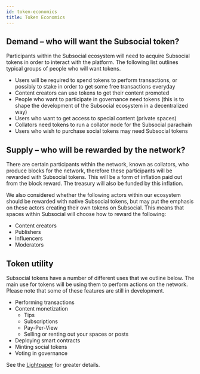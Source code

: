 ```yaml
---
id: token-economics
title: Token Economics
---
```


## Demand – who will want the Subsocial token?

Participants within the Subsocial ecosystem will need to acquire Subsocial tokens in order to
interact with the platform. The following list outlines typical groups of people who will want tokens.

- Users will be required to spend tokens to perform transactions, or possibly to stake in order to get some free transactions everyday
- Content creators can use tokens to get their content promoted
- People who want to participate in governance need tokens (this is to shape the development of the
  Subsocial ecosystem in a decentralized way)
- Users who want to get access to special content (private spaces)
- Collators need tokens to run a collator node for the Subsocial parachain
- Users who wish to purchase social tokens may need Subsocial tokens

## Supply – who will be rewarded by the network?

There are certain participants within the network, known as collators, who produce blocks for the network,
therefore these participants will be rewarded with Subsocial tokens.
This will be a form of inflation paid out from the block reward. The treasury will also be funded by this inflation.

We also considered whether the following actors within our ecosystem should be rewarded with
native Subsocial tokens, but may put the emphasis on these actors creating their own tokens on
Subsocial. This means that spaces within Subsocial will choose how to reward the
following:

- Content creators
- Publishers
- Influencers
- Moderators

## Token utility

Subsocial tokens have a number of different uses that we outline below. The main use for 
tokens will be using them to perform actions on the network. Please note that some of
these features are still in development.

- Performing transactions
- Content monetization
  - Tips
  - Subscriptions
  - Pay-Per-View
  - Selling or renting out your spaces or posts
- Deploying smart contracts
- Minting social tokens
- Voting in governance
 
See the [Lightpaper](/docs/lightpaper/) for greater details.
